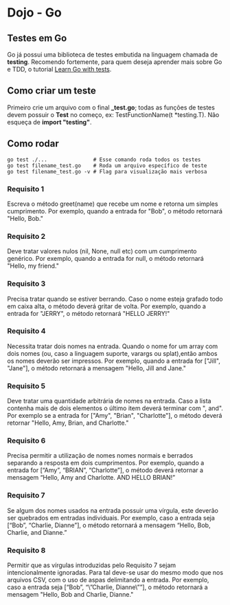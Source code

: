 # Dojo - Go

## Testes em Go

Go já possui uma biblioteca de testes embutida na linguagem chamada de **testing**. Recomendo fortemente, para quem deseja aprender mais sobre Go e TDD, o tutorial [Learn Go with tests](https://quii.gitbook.io/learn-go-with-tests/).

## Como criar um teste

Primeiro crie um arquivo com o final **\_test.go**; todas as funções de testes devem possuir o **Test** no começo, ex: TestFunctionName(t \*testing.T). Não esqueça de **import "testing"**.

## Como rodar

```
go test ./...               # Esse comando roda todos os testes
go test filename_test.go    # Roda um arquivo específico de teste
go test filename_test.go -v # Flag para visualização mais verbosa
```

### Requisito 1

Escreva o método greet(name) que recebe um nome e retorna um simples cumprimento. Por exemplo, quando a entrada for "Bob", o método retornará "Hello, Bob."

### Requisito 2

Deve tratar valores nulos (nil, None, null etc) com um cumprimento genérico. Por exemplo, quando a entrada for null, o método retornará "Hello, my friend."

### Requisito 3

Precisa tratar quando se estiver berrando. Caso o nome esteja grafado todo em caixa alta, o método deverá gritar de volta. Por exemplo, quando a entrada for "JERRY", o método retornará "HELLO JERRY!"

### Requisito 4

Necessita tratar dois nomes na entrada. Quando o nome for um array com dois nomes (ou, caso a linguagem suporte, varargs ou splat),então ambos os nomes deverão ser impressos. Por exemplo, quando a entrada for ["Jill", "Jane"], o método retornará a mensagem "Hello, Jill and Jane."

### Requisito 5

Deve tratar uma quantidade arbitrária de nomes na entrada. Caso a lista contenha mais de dois elementos o último item deverá terminar com ", and". Por exemplo se a entrada for ["Amy", "Brian", "Charlotte"], o método deverá retornar "Hello, Amy, Brian, and Charlotte."

### Requisito 6

Precisa permitir a utilização de nomes nomes normais e berrados separando a resposta em dois cumprimentos. Por exemplo, quando a entrada for [“Amy”, “BRIAN”, “Charlotte”], o método deverá retornar a mensagem “Hello, Amy and Charlotte. AND HELLO BRIAN!”

### Requisito 7

Se algum dos nomes usados na entrada possuir uma vírgula, este deverão ser quebrados em entradas individuais. Por exemplo, caso a entrada seja [“Bob”, “Charlie, Dianne”], o método retornará a mensagem “Hello, Bob, Charlie, and Dianne.”

### Requisito 8

Permitir que as vírgulas introduzidas pelo Requisito 7 sejam intencionalmente ignoradas. Para tal deve-se usar do mesmo modo que nos arquivos CSV, com o uso de aspas delimitando a entrada. Por exemplo, caso a entrada seja [“Bob”, “\”Charlie, Dianne\””], o método retornará a mensagem "Hello, Bob and Charlie, Dianne."
